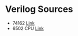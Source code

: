 # Verilog Sources

* 74162 [Link](https://github.com/TimRudy/ice-chips-verilog)
* 6502 CPU [Link](https://github.com/Arlet/verilog-6502)
